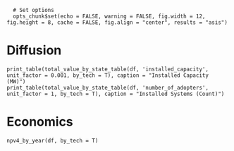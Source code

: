 ```{r options, echo=FALSE}
  # Set options
  opts_chunk$set(echo = FALSE, warning = FALSE, fig.width = 12, fig.height = 8, cache = FALSE, fig.align = "center", results = "asis")
```



# Diffusion
```{r Diffusion}
print_table(total_value_by_state_table(df, 'installed_capacity', unit_factor = 0.001, by_tech = T), caption = "Installed Capacity (MW)")
print_table(total_value_by_state_table(df, 'number_of_adopters', unit_factor = 1, by_tech = T), caption = "Installed Systems (Count)")
```

# Economics
```{r Economics}
npv4_by_year(df, by_tech = T)

```